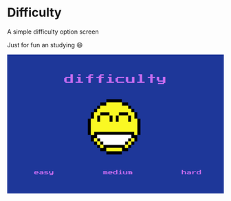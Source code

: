 # Difficulty
A simple difficulty option screen

Just for fun an studying :smile:

![](imgs/screen.png)

